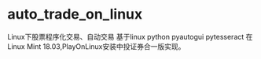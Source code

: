 # auto_trade_on_linux
Linux下股票程序化交易、自动交易
基于linux python pyautogui pytesseract
在Linux Mint 18.03,PlayOnLinux安装中投证券合一版实现。
